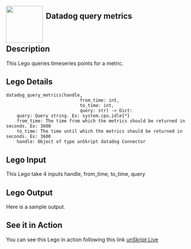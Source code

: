 [<img align="left" src="https://unskript.com/assets/favicon.png" width="100" height="100" style="padding-right: 5px">](https://unskript.com/assets/favicon.png) 
<h2>Datadog query metrics</h2>

<br>

## Description
This Lego queries timeseries points for a metric.


## Lego Details
    datadog_query_metrics(handle,
                                from_time: int,
                                to_time: int,
                                query: str) -> Dict:
        query: Query string. Ex: system.cpu.idle{*}
        from_time: The time from which the metrics should be returned in seconds. Ex: 3600
        to_time: The time until which the metrics should be returned in seconds. Ex: 3600
        handle: Object of type unSkript datadog Connector

## Lego Input
This Lego take 4 inputs handle, from_time, to_time, query

## Lego Output
Here is a sample output.


## See it in Action

You can see this Lego in action following this link [unSkript Live](https://us.app.unskript.io)